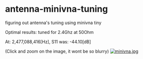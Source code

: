 # antenna-minivna-tuning
figuring out antenna's tuning using minivna tiny

Optimal results: tuned for 2.4Ghz at 50Ohm

At: 2,477,088,416[Hz],  S11 was: -44.10[dB]

(Click and zoom on the image, it wont be so blurry)
[![minivna.jpg](https://i.postimg.cc/hPrh7KVq/minivna.jpg)](https://postimg.cc/SJnmBFZZ)
